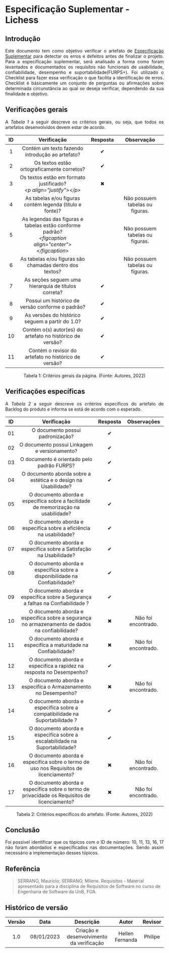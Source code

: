 # Especificação Suplementar - Lichess

## Introdução

<p style="text-align: justify;">Este documento tem como objetivo verificar o artefato de <a href= https://requisitos-de-software.github.io/2022.2-Lichess/modelagem/especificacao_suplementar/ target="_blank">Especificação Suplementar</a> para detectar os erros e defeitos antes de finalizar o projeto. Para a especificação suplementar, será analisado a forma como foram levantados e documentados os requisitos não funcionais de usabilidade, confiabilidade, desempenho e suportabilidade(FURPS+). Foi utilizado o Checklist para fazer essa verificação o que facilita a identificação de erros. Checklist é básicamente um conjunto de perguntas ou afirmações sobre determinada circunstância ao qual se deseja verificar, dependendo da sua finalidade e objetivo.</p>

## Verificações gerais

<p align="justify">A <i>Tabela 1</i> a seguir descreve os critérios gerais, ou seja, que todos os artefatos desenvolvidos devem estar de acordo.</p>
 
| ID | Verificação | Resposta | Observação |
| :--: | :-------: | :------: | :------------: |
| 1 | Contém um texto fazendo introdução ao artefato? | ✔ |  |
| 2 | Os textos estão ortograficamente corretos? | ✔ |  |
| 3 | Os textos estão em formato justificado?<br><i>&lt;p align="justify"&gt;&lt;/p&gt;</i> | ✖ |  |
| 4 | As tabelas e/ou figuras contém legenda (título e fonte)? |  | Não possuem tabelas ou figuras. |
| 5 | As legendas das figuras e tabelas estão conforme padrão?<br><i>&lt;figcaption align="center"&gt;&lt;/figcaption&gt;</i> |  | Não possuem tabelas ou figuras. |
| 6 | As tabelas e/ou figuras são chamadas dentro dos textos? |  |  Não possuem tabelas ou figuras.|
| 7 | As seções seguem uma hierarquia de títulos correta? | ✔ |  |
| 8 | Possui um histórico de versão conforme o padrão? | ✔ |  |
| 9 | As versões do histórico seguem a partir do 1.0? | ✔ |  |
| 10 | Contém o(s) autor(es) do artefato no histórico de versão? | ✔ |  |
| 11 | Contém o revisor do artefato no histórico de versão? | ✔ |  |
<figcaption align="center">Tabela 1: Critérios gerais da página. (Fonte: Autores, 2022)</figcaption>

## Verificações específicas

<p align="justify">A <i>Tabela 2</i> a seguir descreve os critérios específicos do artefato de Backlog do produto e informa se está de acordo com o esperado.</p>

| ID  |                                          Verificação                                           | Resposta |     Observações     |
| :-: | :--------------------------------------------------------------------------------------------: | :------: | :-----------------: |
| 01  |                                O documento possui padronização?                                |    ✔     |                     |
| 02  |                          O documento possui Linkagem e versionamento?                          |    ✔     |                     |
| 03  |                           O documento é orientado pelo padrão FURPS?                           |    ✔     |                     |
| 04  |                 O documento aborda sobre a estética e o design na Usabilidade?                 |    ✔     |                     |
| 05  |       O documento aborda e especifíca sobre a facilidade de memorização na usabilidade?        |    ✔     |                     |
| 06  |               O documento aborda e especifíca sobre a eficiência na usabilidade?               |    ✔     |                     |
| 07  |               O documento aborda e especifíca sobre a Satisfação na Usabilidade?               |    ✔     |                     |
| 08  |           O documento aborda e especifíca sobre a disponibilidade na Confiabilidade?           |    ✔     |                     |
| 09  |         O documento aborda e especifíca sobre a Segurança a falhas na Confiabilidade ?         |    ✔     |                     |
| 10  | O documento aborda e especifíca sobre a segurança no armazenamento de dados na confiabilidade? |    ✖     | Não foi encontrado. |
| 11  |                O documento aborda e especifíca a maturidade na Confiabilidade?                 |    ✖     | Não foi encontrado. |
| 12  |              O documento aborda e especifíca a rapidez na resposta no Desempenho?              |    ✔     |                     |
| 13  |                 O documento aborda e especifíca o Armazenamento no Desempenho?                 |    ✖     | Não foi encontrado. |
| 14  |          O documento aborda e especifíca sobre a compatibilidade na Suportabilidade ?          |    ✔     |                     |
| 15  |           O documento aborda e especifíca sobre a escalabilidade na Suportabilidade?           |    ✔     |                     |
| 16  |     O documento aborda e especifíca sobre o termo de uso nos Requisitos de licenciamento?      |    ✖     | Não foi encontrado. |
| 17  |  O documento aborda e especifíca sobre o termo de privacidade os Requisitos de licenciamento?  |    ✖     | Não foi encontrado. |

<figcaption align="center">Tabela 2: Critérios específicos do artefato. (Fonte: Autores, 2022)</figcaption>

## Conclusão

<p style="text-align: justify;">Foi possivel identificar que os tópicos com o ID de número: 10, 11, 13, 16, 17 não foram abordados e especificados nas documentações. Sendo assim necessário a implementação desses tópicos. </p>

## Referência

> SERRANO, Maurício; SERRANO, Milene. Requisitos - Material apresentado para a disciplina de Requisitos de Software no curso de Engenharia de Software da UnB, FGA.

## Histórico de versão

| Versão |    Data    |                Descrição                 |      Autor      | Revisor |
| :----: | :--------: | :--------------------------------------: | :-------------: | :-----: |
|  1.0   | 08/01/2023 | Criação e desenvolvimento da verificação | Hellen Fernanda | Philipe |
